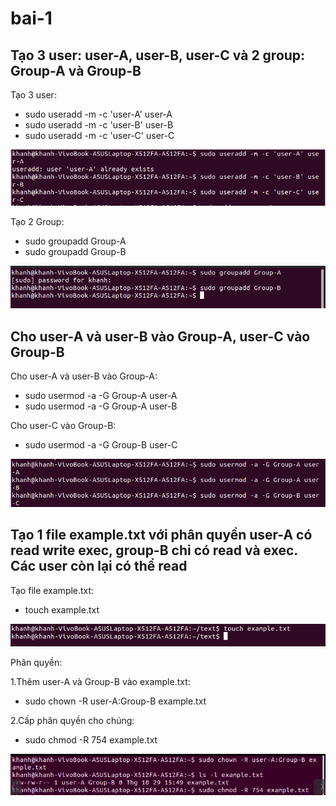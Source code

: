 # bai-1
## Tạo 3 user: user-A, user-B, user-C và 2 group: Group-A và Group-B
Tạo 3 user:
* sudo useradd -m -c 'user-A' user-A
* sudo useradd -m -c 'user-B' user-B
* sudo useradd -m -c 'user-C' user-C

![alt](./images/Selection_002.png)

Tạo 2 Group:
* sudo groupadd Group-A
* sudo groupadd Group-B

![alt](./images/Selection_004.png)

## Cho user-A và user-B vào Group-A, user-C vào Group-B
Cho user-A và user-B vào Group-A:
* sudo usermod -a -G Group-A user-A
* sudo usermod -a -G Group-A user-B

Cho user-C vào Group-B:
* sudo usermod -a -G Group-B user-C

![alt](./images/Selection_003.png)

## Tạo 1 file example.txt với phân quyền user-A có read write exec, group-B chỉ có read và exec. Các user còn lại có thể read
Tạo file example.txt:
 * touch example.txt
 
![alt](./images/Selection_001.png)

Phân quyền:

1.Thêm user-A và Group-B vào example.txt:
 * sudo chown -R user-A:Group-B example.txt
 
2.Cấp phân quyền cho chúng:
 * sudo chmod -R 754 example.txt
 
![alt](./images/Selection_007.png)

